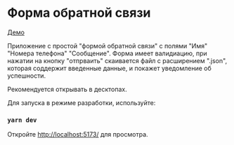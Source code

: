 # Форма обратной связи
[Демо](https://feedback-form.surge.sh/)

Приложение с простой "формой обратной связи" с полями "Имя" "Номера телефона" "Сообщение". Форма имеет валидиацию, при нажатии на кнопку "отпрваить" скаивается файл с расширением ".json", которая соддержит введенные данные, и покажет уведомление об успешности.

Рекомендуется открывать в десктопах.

Для запуска в режиме разработки, используйте:

### `yarn dev`

Откройте [http://localhost:5173/](http://localhost:5173/) для просмотра.
